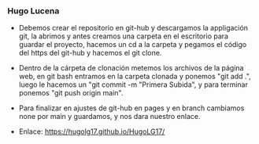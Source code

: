 ### Hugo Lucena

- Debemos crear el repositorio en git-hub y descargamos la appligación git, la abrimos y antes creamos una carpeta en el escritorio para guardar el proyecto, hacemos un cd a la carpeta y pegamos el código del https del git-hub y hacemos el git clone.
- Dentro de la cárpeta de clonación metemos los archivos de la página web, en git bash entramos en la carpeta clonada y ponemos "git add .", luego le hacemos un "git commit -m "Primera Subida", y para terminar ponemos "git push origin main".
- Para finalizar en ajustes de git-hub en pages y en branch cambiamos none por main y guardamos, y nos dara nuestro enlace.
    
- Enlace: https://hugolg17.github.io/HugoLG17/
